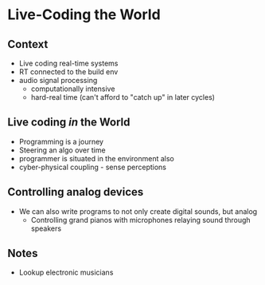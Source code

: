 # Live-Coding the World

## Context

* Live coding real-time systems
* RT connected to the build env
* audio signal processing
  * computationally intensive
  * hard-real time (can't afford to "catch up" in later cycles)

## Live coding _in_ the World

* Programming is a journey
* Steering an algo over time
* programmer is situated in the environment also
* cyber-physical coupling - sense perceptions

## Controlling analog devices

* We can also write programs to not only create digital sounds, but analog
  * Controlling grand pianos with microphones relaying sound through speakers

## Notes

* Lookup electronic musicians
